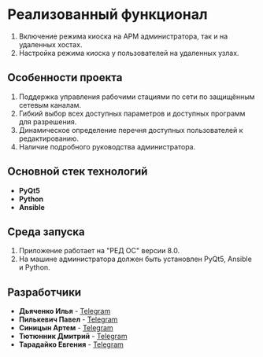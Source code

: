 # Реализованный функционал

1. Включение режима киоска на АРМ администратора, так и на удаленных хостах.
2. Настройка режима киоска у пользователей на удаленных узлах.

## Особенности проекта

1. Поддержка управления рабочими стациями по сети по защищённым сетевым каналам.
2. Гибкий выбор всех доступных параметров и доступных программ для разрешения.
3. Динамическое определение перечня доступных пользователей к редактированию.
4. Наличие подробного руководства администратора.

## Основной стек технологий

- **PyQt5**
- **Python**
- **Ansible**

## Среда запуска

1. Приложение работает на "РЕД ОС" версии 8.0.
2. На машине администратора должен быть установлен PyQt5, Ansible и Python.

## Разработчики

- **Дьяченко Илья** - [Telegram](https://t.me/sw1mix)
- **Пилькевич Павел** - [Telegram](https://t.me/ppilkevich)
- **Синицын Артем** - [Telegram](https://t.me/art_sin322)
- **Тютюнник Дмитрий** - [Telegram](https://t.me/moriartydjumpgod)
- **Тарадайко Евгения** - [Telegram](https://t.me/JenyTt)